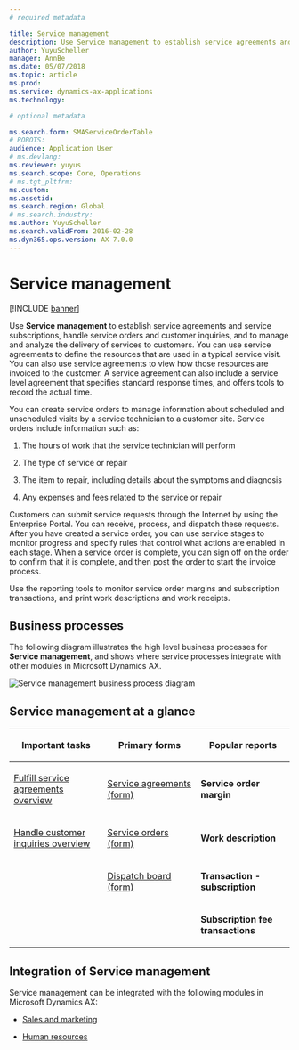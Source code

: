 ```yaml
---
# required metadata

title: Service management   
description: Use Service management to establish service agreements and service subscriptions, handle service orders and customer inquiries, and to manage and analyze the delivery of services to customers. 
author: YuyuScheller
manager: AnnBe
ms.date: 05/07/2018
ms.topic: article
ms.prod: 
ms.service: dynamics-ax-applications
ms.technology: 

# optional metadata

ms.search.form: SMAServiceOrderTable
# ROBOTS: 
audience: Application User
# ms.devlang: 
ms.reviewer: yuyus
ms.search.scope: Core, Operations
# ms.tgt_pltfrm: 
ms.custom: 
ms.assetid: 
ms.search.region: Global
# ms.search.industry: 
ms.author: YuyuScheller
ms.search.validFrom: 2016-02-28
ms.dyn365.ops.version: AX 7.0.0
---
```



# Service management 

[!INCLUDE [banner](../includes/banner.md)]


Use **Service management** to establish service agreements and service subscriptions, handle service orders and customer inquiries, and to manage and analyze the delivery of services to customers. You can use service agreements to define the resources that are used in a typical service visit. You can also use service agreements to view how those resources are invoiced to the customer. A service agreement can also include a service level agreement that specifies standard response times, and offers tools to record the actual time.

You can create service orders to manage information about scheduled and unscheduled visits by a service technician to a customer site. Service orders include information such as:

1.  The hours of work that the service technician will perform

2.  The type of service or repair

3.  The item to repair, including details about the symptoms and diagnosis

4.  Any expenses and fees related to the service or repair

Customers can submit service requests through the Internet by using the Enterprise Portal. You can receive, process, and dispatch these requests. After you have created a service order, you can use service stages to monitor progress and specify rules that control what actions are enabled in each stage. When a service order is complete, you can sign off on the order to confirm that it is complete, and then post the order to start the invoice process.

Use the reporting tools to monitor service order margins and subscription transactions, and print work descriptions and work receipts.

## Business processes

The following diagram illustrates the high level business processes for **Service management**, and shows where service processes integrate with other modules in Microsoft Dynamics AX.

![Service management business process diagram](images/Hh208509.ServiceManagement_BusinessProcessOverview(AX.60).gif "Service management business process diagram")

## Service management at a glance

<table>
<colgroup>
<col style="width: 33%" />
<col style="width: 33%" />
<col style="width: 33%" />
</colgroup>
<thead>
<tr class="header">
<th><p>Important tasks</p></th>
<th><p>Primary forms</p></th>
<th><p>Popular reports</p></th>
</tr>
</thead>
<tbody>
<tr class="odd">
<td><p><a href="fulfill-service-agreements-overview.md">Fulfill service agreements overview</a></p></td>
<td><p><a href="https://technet.microsoft.com/en-us/library/aa617823(v=ax.60)">Service agreements (form)</a></p></td>
<td><p><strong>Service order margin</strong></p></td>
</tr>
<tr class="even">
<td><p><a href="handle-customer-inquiries-overview.md">Handle customer inquiries overview</a></p></td>
<td><p><a href="https://technet.microsoft.com/en-us/library/aa554361(v=ax.60)">Service orders (form)</a></p></td>
<td><p><strong>Work description</strong></p></td>
</tr>
<tr class="odd">
<td><p></p></td>
<td><p><a href="https://technet.microsoft.com/en-us/library/hh242789(v=ax.60)">Dispatch board (form)</a></p></td>
<td><p><strong>Transaction - subscription</strong></p></td>
</tr>
<tr class="even">
<td><p></p></td>
<td><p></p></td>
<td><p><strong>Subscription fee transactions</strong></p></td>
</tr>
</tbody>
</table>


## Integration of Service management

Service management can be integrated with the following modules in Microsoft Dynamics AX:

  - [Sales and marketing](sales-and-marketing.md)

  - [Human resources](human-resources.md)

  


